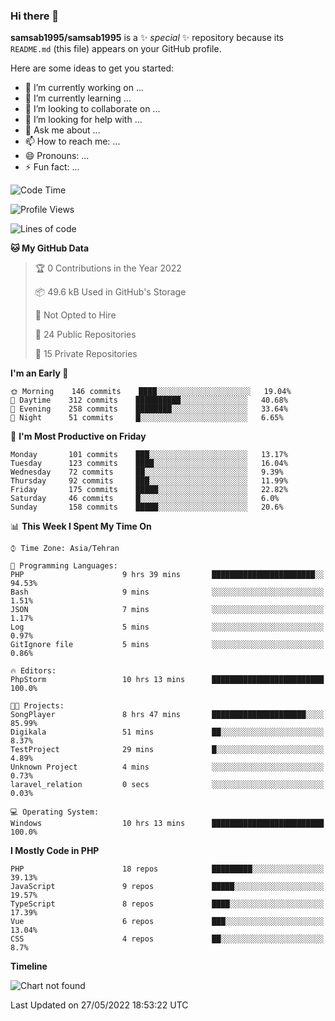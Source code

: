 ### Hi there 👋

**samsab1995/samsab1995** is a ✨ _special_ ✨ repository because its `README.md` (this file) appears on your GitHub profile.

Here are some ideas to get you started:

- 🔭 I’m currently working on ...
- 🌱 I’m currently learning ...
- 👯 I’m looking to collaborate on ...
- 🤔 I’m looking for help with ...
- 💬 Ask me about ...
- 📫 How to reach me: ...
- 😄 Pronouns: ...
- ⚡ Fun fact: ...

<!--START_SECTION:waka-->
![Code Time](http://img.shields.io/badge/Code%20Time-0%20secs-blue)

![Profile Views](http://img.shields.io/badge/Profile%20Views-0-blue)

![Lines of code](https://img.shields.io/badge/From%20Hello%20World%20I%27ve%20Written-874%20Thousand%20lines%20of%20code-blue)

**🐱 My GitHub Data** 

> 🏆 0 Contributions in the Year 2022
 > 
> 📦 49.6 kB Used in GitHub's Storage 
 > 
> 🚫 Not Opted to Hire
 > 
> 📜 24 Public Repositories 
 > 
> 🔑 15 Private Repositories  
 > 
**I'm an Early 🐤** 

```text
🌞 Morning    146 commits    ████░░░░░░░░░░░░░░░░░░░░░   19.04% 
🌆 Daytime    312 commits    ██████████░░░░░░░░░░░░░░░   40.68% 
🌃 Evening    258 commits    ████████░░░░░░░░░░░░░░░░░   33.64% 
🌙 Night      51 commits     █░░░░░░░░░░░░░░░░░░░░░░░░   6.65%

```
📅 **I'm Most Productive on Friday** 

```text
Monday       101 commits    ███░░░░░░░░░░░░░░░░░░░░░░   13.17% 
Tuesday      123 commits    ████░░░░░░░░░░░░░░░░░░░░░   16.04% 
Wednesday    72 commits     ██░░░░░░░░░░░░░░░░░░░░░░░   9.39% 
Thursday     92 commits     ███░░░░░░░░░░░░░░░░░░░░░░   11.99% 
Friday       175 commits    █████░░░░░░░░░░░░░░░░░░░░   22.82% 
Saturday     46 commits     █░░░░░░░░░░░░░░░░░░░░░░░░   6.0% 
Sunday       158 commits    █████░░░░░░░░░░░░░░░░░░░░   20.6%

```


📊 **This Week I Spent My Time On** 

```text
⌚︎ Time Zone: Asia/Tehran

💬 Programming Languages: 
PHP                      9 hrs 39 mins       ███████████████████████░░   94.53% 
Bash                     9 mins              ░░░░░░░░░░░░░░░░░░░░░░░░░   1.51% 
JSON                     7 mins              ░░░░░░░░░░░░░░░░░░░░░░░░░   1.17% 
Log                      5 mins              ░░░░░░░░░░░░░░░░░░░░░░░░░   0.97% 
GitIgnore file           5 mins              ░░░░░░░░░░░░░░░░░░░░░░░░░   0.86%

🔥 Editors: 
PhpStorm                 10 hrs 13 mins      █████████████████████████   100.0%

🐱‍💻 Projects: 
SongPlayer               8 hrs 47 mins       █████████████████████░░░░   85.99% 
Digikala                 51 mins             ██░░░░░░░░░░░░░░░░░░░░░░░   8.37% 
TestProject              29 mins             █░░░░░░░░░░░░░░░░░░░░░░░░   4.89% 
Unknown Project          4 mins              ░░░░░░░░░░░░░░░░░░░░░░░░░   0.73% 
laravel_relation         0 secs              ░░░░░░░░░░░░░░░░░░░░░░░░░   0.03%

💻 Operating System: 
Windows                  10 hrs 13 mins      █████████████████████████   100.0%

```

**I Mostly Code in PHP** 

```text
PHP                      18 repos            █████████░░░░░░░░░░░░░░░░   39.13% 
JavaScript               9 repos             █████░░░░░░░░░░░░░░░░░░░░   19.57% 
TypeScript               8 repos             ████░░░░░░░░░░░░░░░░░░░░░   17.39% 
Vue                      6 repos             ███░░░░░░░░░░░░░░░░░░░░░░   13.04% 
CSS                      4 repos             ██░░░░░░░░░░░░░░░░░░░░░░░   8.7%

```


**Timeline**

![Chart not found](https://raw.githubusercontent.com/samsab1995/samsab1995/main/charts/bar_graph.png) 


 Last Updated on 27/05/2022 18:53:22 UTC
<!--END_SECTION:waka-->
